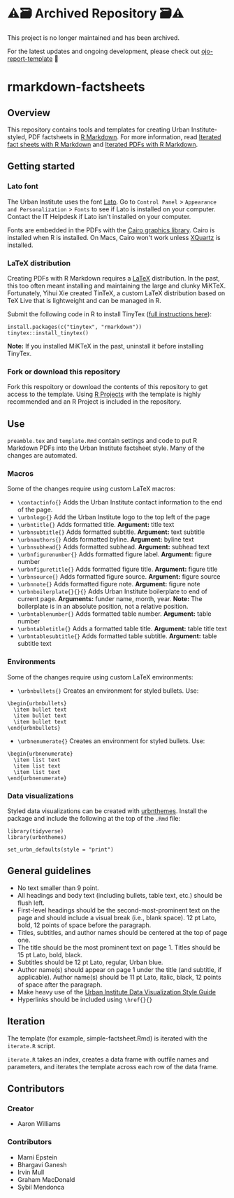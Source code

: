# ⚠️🗃️ Archived Repository 🗃️⚠️

This project is no longer maintained and has been archived.

For the latest updates and ongoing development, please check out [ojo-report-template](https://github.com/openjusticeok/ojo-report-template) 🚀

# rmarkdown-factsheets

## Overview

This repository contains tools and templates for creating Urban Institute-styled, PDF factsheets in [R Markdown](https://rmarkdown.rstudio.com/). For more information, read [Iterated fact sheets with R Markdown](https://medium.com/@urban_institute/iterated-fact-sheets-with-r-markdown-d685eb4eafce) and [Iterated PDFs with R Markdown](https://medium.com/@urban_institute/iterated-pdfs-with-r-markdown-144e2a6d6a1a).

## Getting started

### Lato font

The Urban Institute uses the font [Lato](https://fonts.google.com/specimen/Lato). Go to `Control Panel` > `Appearance and Personalization` > `Fonts` to see if Lato is installed on your computer. Contact the IT Helpdesk if Lato isn't installed on your computer. 

Fonts are embedded in the PDFs with the [Cairo graphics library](https://www.cairographics.org/). Cairo is installed when R is installed. On Macs, Cairo won't work unless [XQuartz](https://www.xquartz.org/) is installed. 

### LaTeX distribution

Creating PDFs with R Markdown requires a [LaTeX](https://www.latex-project.org/about/) distribution. In the past, this too often meant installing and maintaining the large and clunky MiKTeX. Fortunately, Yihui Xie created TinTeX, a custom LaTeX distribution based on TeX Live that is lightweight and can be managed in R.

Submit the following code in R to install TinyTex ([full instructions here](https://yihui.name/tinytex/)):

```
install.packages(c("tinytex", "rmarkdown"))
tinytex::install_tinytex()
```
**Note:** If you installed MiKTeX in the past, uninstall it before installing TinyTex. 

### Fork or download this repository

Fork this respoitory or download the contents of this repository to get access to the template. Using [R Projects](https://ui-research.github.io/r-at-urban/intro-to-r.html#projects) with the template is highly recommended and an R Project is included in the repository.  

## Use

`preamble.tex` and `template.Rmd` contain settings and code to put R Markdown PDFs into the Urban Institute factsheet style. Many of the changes are automated. 

### Macros

Some of the changes require using custom LaTeX macros:

* `\contactinfo{}` Adds the Urban Institute contact information to the end of the page. 
* `\urbnlogo{}` Add the Urban Institute logo to the top left of the page
* `\urbntitle{}` Adds formatted title. **Argument:** title text
* `\urbnsubtitle{}` Adds formatted subtitle. **Argument:** text subtitle
* `\urbnauthors{}` Adds formatted byline. **Argument:** byline text
* `\urbnsubhead{}` Adds formatted subhead. **Argument:** subhead text
* `\urbnfigurenumber{}` Adds formatted figure label. **Argument:** figure number
* `\urbnfiguretitle{}` Adds formatted figure title. **Argument:** figure title
* `\urbnsource{}` Adds formatted figure source. **Argument:** figure source
* `\urbnnote{}` Adds formatted figure note. **Argument:**  figure note
* `\urbnboilerplate{}{}{}` Adds Urban Institute boilerplate to end of current page. **Arguments:** funder name, month, year. **Note:** The boilerplate is in an absolute position, not a relative position. 
* `\urbntablenumber{}` Adds formatted table number. **Argument:** table number
* `\urbntabletitle{}` Adds a formatted table title. **Argument:** table title text
* `\urbntablesubtitle{}` Adds formatted table subtitle. **Argument:** table subtitle text


### Environments

Some of the changes require using custom LaTeX environments:

* `\urbnbullets{}` Creates an environment for styled bullets. Use:

```
\begin{urbnbullets}
  \item bullet text
  \item bullet text
  \item bullet text
\end{urbnbullets}
```

* `\urbnenumerate{}` Creates an environment for styled bullets. Use:

```
\begin{urbnenumerate}
  \item list text
  \item list text
  \item list text
\end{urbnenumerate}
```

### Data visualizations

Styled data visualizations can be created with [urbnthemes](https://github.com/UI-Research/urbnthemes). Install the package and include the following at the top of the `.Rmd` file:

```
library(tidyverse)
library(urbnthemes)

set_urbn_defaults(style = "print")
```

## General guidelines

* No text smaller than 9 point.
* All headings and body text (including bullets, table text, etc.) should be flush left.
* First-level headings should be the second-most-prominent text on the page and should include a visual break (i.e., blank space). 12 pt Lato, bold, 12 points of space before the paragraph.
* Titles, subtitles, and author names should be centered at the top of page one.
* The title should be the most prominent text on page 1. Titles should be 15 pt Lato, bold, black.
* Subtitles should be 12 pt Lato, regular, Urban blue.
* Author name(s) should appear on page 1 under the title (and subtitle, if applicable). Author name(s) should be 11 pt Lato, italic, black, 12 points of space after the paragraph.
* Make heavy use of the [Urban Institute Data Visualization Style Guide](http://urbaninstitute.github.io/graphics-styleguide/)
* Hyperlinks should be included using `\href{}{}`

## Iteration

The template (for example, simple-factsheet.Rmd) is iterated with the `iterate.R` script. 

`iterate.R` takes an index, creates a data frame with outfile names and parameters, and iterates the template across each row of the data frame. 

## Contributors

### Creator

* Aaron Williams

### Contributors

* Marni Epstein
* Bhargavi Ganesh
* Irvin Mull
* Graham MacDonald 
* Sybil Mendonca
